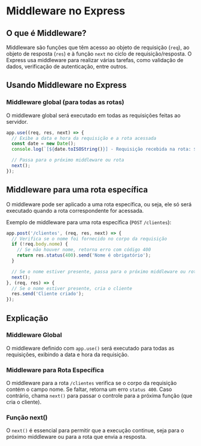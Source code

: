 # Middleware no Express

## O que é Middleware?

Middleware são funções que têm acesso ao objeto de requisição (`req`), ao objeto de resposta (`res`) e à função `next` no ciclo de requisição/resposta. O Express usa middleware para realizar várias tarefas, como validação de dados, verificação de autenticação, entre outros.

## Usando Middleware no Express

### Middleware global (para todas as rotas)
O middleware global será executado em todas as requisições feitas ao servidor.

```javascript
app.use((req, res, next) => {
  // Exibe a data e hora da requisição e a rota acessada
  const date = new Date();
  console.log(`[${date.toISOString()}] - Requisição recebida na rota: ${req.originalUrl} - Método: ${req.method}`);

  // Passa para o próximo middleware ou rota
  next();
});
```

## Middleware para uma rota específica
O middleware pode ser aplicado a uma rota específica, ou seja, ele só será executado quando a rota correspondente for acessada.

Exemplo de middleware para uma rota específica (`POST` `/clientes`):
```javascript
app.post('/clientes', (req, res, next) => {
  // Verifica se o nome foi fornecido no corpo da requisição
  if (!req.body.nome) {
    // Se não houver nome, retorna erro com código 400
    return res.status(400).send('Nome é obrigatório');
  }

  // Se o nome estiver presente, passa para o próximo middleware ou rota
  next();
}, (req, res) => {
  // Se o nome estiver presente, cria o cliente
  res.send('Cliente criado');
});
```

## Explicação

### Middleware Global
O middleware definido com `app.use()` será executado para todas as requisições, exibindo a data e hora da requisição.

### Middleware para Rota Específica
O middleware para a rota `/clientes` verifica se o corpo da requisição contém o campo nome. Se faltar, retorna um erro `status 400`. Caso contrário, chama `next()` para passar o controle para a próxima função (que cria o cliente).

### Função next()
O `next()` é essencial para permitir que a execução continue, seja para o próximo middleware ou para a rota que envia a resposta.